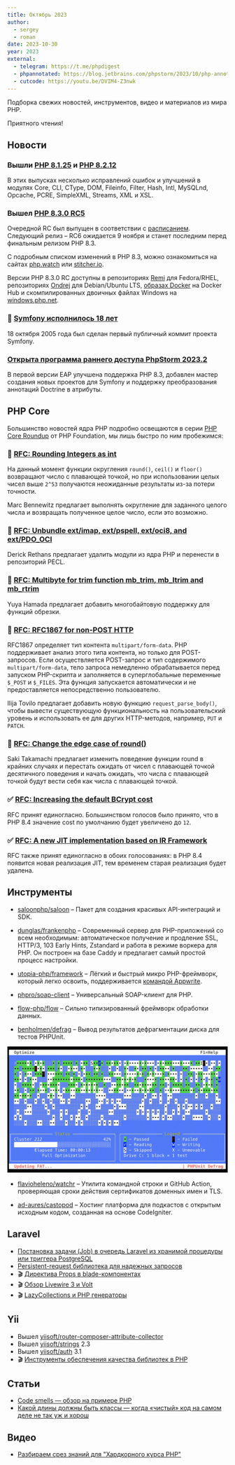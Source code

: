 ```yaml
---
title: Октябрь 2023
author:
  - sergey
  - roman
date: 2023-10-30
year: 2023
external:
  - telegram: https://t.me/phpdigest
  - phpannotated: https://blog.jetbrains.com/phpstorm/2023/10/php-annotated-october-2023/
  - cutcode: https://youtu.be/DVIM4-Z3nwk
---
```


Подборка свежих новостей, инструментов, видео и материалов из мира PHP.

Приятного чтения!

## Новости

### Вышли [PHP 8.1.25](https://www.php.net/ChangeLog-8#8.1.25) и [PHP 8.2.12](https://www.php.net/ChangeLog-8#8.2.12)

В этих выпусках несколько исправлений ошибок и улучшений в модулях Core, CLI, CType, DOM, Fileinfo, Filter, Hash, Intl,
MySQLnd, Opcache, PCRE, SimpleXML, Streams, XML и XSL.

### Вышел [PHP 8.3.0 RC5](https://www.php.net/archive/2023.php#2023-10-26-1)

Очередной RC был выпущен в соответствии с [расписанием](https://wiki.php.net/todo/php83). Следующий релиз – RC6
ожидается 9 ноября и станет последним перед финальным релизом PHP 8.3.

С подробным списком изменений в PHP 8.3, можно ознакомиться на сайтах [php.watch](http://php.watch/)
или [stitcher.io](http://stitcher.io/).

Версии PHP 8.3.0 RC доступны в репозиториях [Remi](https://rpms.remirepo.net/) для Fedora/RHEL,
репозиториях [Ondrej](https://deb.sury.org/#php-packages) для Debian/Ubuntu
LTS, [образах Docker](https://hub.docker.com/_/php/tags?page=1&name=8.3) на Docker Hub и скомпилированных двоичных
файлах Windows на [windows.php.net](http://windows.php.net/).

### 🎂 [Symfony исполнилось 18 лет](https://web.archive.org/web/20080915154420/http://trac.symfony-project.org/changeset/1)

18 октября 2005 года был сделан первый публичный коммит проекта Symfony.

### [Открыта программа раннего доступа PhpStorm 2023.2](https://blog.jetbrains.com/phpstorm/2023/10/the-phpstorm-2023-3-early-access-program-is-now-open/)

В первой версии EAP улучшена поддержка PHP 8.3, добавлен мастер создания новых проектов для Symfony и поддержку
преобразования аннотаций Doctrine в атрибуты.

## PHP Core

Большинство новостей ядра PHP подробно освещаются в
серии [PHP Core Roundup](https://thephp.foundation/blog/tag/roundup/) от PHP Foundation, мы лишь быстро по ним
пробежимся:

### 📣 [RFC: Rounding Integers as int](https://wiki.php.net/rfc/integer-rounding)

На данный момент функции округления `round()`, `ceil()` и `floor()` возвращают число с плавающей точкой, но при
использовании целых чисел выше `2^53` получаются неожиданные результаты из-за потери точности.

Marc Bennewitz предлагает выполнять округление для заданного целого числа и возвращать полученное целое число, если это
возможно.

### 📣 [RFC: Unbundle ext/imap, ext/pspell, ext/oci8, and ext/PDO_OCI](https://wiki.php.net/rfc/unbundle_imap_pspell_oci8)

Derick Rethans предлагает удалить модули из ядра PHP и перенести в репозиторий PECL.

### 📣 [RFC: Multibyte for trim function mb_trim, mb_ltrim and mb_rtrim](https://wiki.php.net/rfc/mb_trim)

Yuya Hamada предлагает добавить многобайтовую поддержку для функций обрезки.

### 📣 [RFC: RFC1867 for non-POST HTTP](https://wiki.php.net/rfc/rfc1867-non-post)

RFC1867 определяет тип контента `multipart/form-data`. PHP поддерживает анализ этого типа контента, но только для
POST-запросов. Если осуществляется POST-запрос и тип содержимого `multipart/form-data`, тело запроса немедленно
обрабатывается перед запуском PHP-скрипта и заполняется в суперглобальные переменные `$_POST` и `$_FILES`. Эта функция
запускается автоматически и не предоставляется непосредственно пользователю.

Ilija Tovilo предлагает добавить новую функцию `request_parse_body()`, чтобы вывести существующую функциональность на
пользовательский уровень и использовать ее для других HTTP-методов, например, `PUT` и `PATCH`.

### 📣 [RFC: Change the edge case of round()](https://wiki.php.net/rfc/change_the_edge_case_of_round)

Saki Takamachi предлагает изменить поведение функции round в крайних случаях и перестать ожидать от чисел с плавающей
точкой десятичного поведения и начать ожидать, что числа с плавающей точкой будут вести себя как числа с плавающей
точкой.

### ✅ [RFC: Increasing the default BCrypt cost](https://wiki.php.net/rfc/bcrypt_cost_2023)

RFC принят единогласно. Большинством голосов было принято, что в PHP 8.4 значение cost по умолчанию будет увеличено
до `12`.

### ✅ [RFC: A new JIT implementation based on IR Framework](https://wiki.php.net/rfc/jit-ir)

RFC также принят единогласно в обоих голосованиях: в PHP 8.4 появится новая реализация JIT, тем временем старая
реализация будет удалена.

## Инструменты

- [saloonphp/saloon](https://github.com/saloonphp/saloon) – Пакет для создания красивых API-интеграций и SDK.

- [dunglas/frankenphp](https://github.com/dunglas/frankenphp) – Современный сервер для PHP-приложений со всем
  необходимым: автоматическое получение и продление SSL, HTTP/3, 103 Early Hints, Zstandard и работа в режиме воркера
  для PHP. Он построен на базе Caddy и предлагает самый простой процесс настройки.

- [utopia-php/framework](https://github.com/utopia-php/framework) – Лёгкий и быстрый микро PHP-фреймворк, который легко
  освоить, поддерживается [командой Appwrite](https://appwrite.io/).

- [phpro/soap-client](https://github.com/phpro/soap-client) – Универсальный SOAP-клиент для PHP.

- [flow-php/flow](https://github.com/flow-php/flow) – Сильно типизированный фреймворк обработки данных.

- [benholmen/defrag](https://github.com/benholmen/defrag) – Вывод результатов дефрагментации диска для тестов PHPUnit.

![](/assets/images/post/2023-october/benholmen-defrag.gif)

- [flavioheleno/watchr](https://github.com/flavioheleno/watchr) – Утилита командной строки и GitHub Action, проверяющая
  сроки действия сертификатов доменных имен и TLS.

- [ad-aures/castopod](https://github.com/ad-aures/castopod) – Хостинг платформа для подкастов с открытым исходным кодом,
  созданная на основе CodeIgniter.

## Laravel

- [Постановка задачи (Job) в очередь Laravel из хранимой процедуры или триггера PostgreSQL](https://habr.com/ru/articles/768136/)
- [Persistent-request библиотека для надежных запросов](https://habr.com/ru/articles/767112/)
- 🎬 [Директива Props в blade-компонентах](https://youtu.be/FepoE5cI-WM)
- 🎬 [Обзор Livewire 3 и Volt](https://youtu.be/7eSQ6AT_gt0)
- 🎬 [LazyCollections и PHP генераторы](https://youtu.be/vkAsNffJ_ZY)

## Yii

- Вышел [yiisoft/router-composer-attribute-collector](https://github.com/yiisoft/router-composer-attribute-collector)
- Вышел [yiisoft/strings](https://github.com/yiisoft/strings) 2.3
- Вышел [yiisoft/auth](https://github.com/yiisoft/auth) 3.1
- 🎬 [Инструменты обеспечения качества библиотек в PHP](https://youtu.be/CiA3L8n8rJI)

## Статьи

- [Code smells — обзор на примере PHP](https://habr.com/ru/articles/768038/)
- [Какой длины должны быть классы — когда «чистый» код на самом деле не так уж и хорош](https://habr.com/ru/companies/beeline_cloud/articles/768878/)

## Видео

- [Разбираем срез знаний для "Хардкорного курса PHP"](https://www.youtube.com/live/8RFgWCdLJ38)
